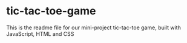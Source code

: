 # tic-tac-toe-game

This is the readme file for our mini-project tic-tac-toe game, built with JavaScript, HTML and CSS
